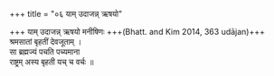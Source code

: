 +++
title = "०६ याम् उदाजन्न् ऋषयो"

+++
याम् उदाजन्न् ऋषयो मनीषिणः +++(Bhatt. and Kim 2014, 363 udājan)+++  
श्रमसातां बृहतीं देवजूताम् ।  
सा ब्रह्मज्यं पचति पच्यमाना  
राष्ट्रम् अस्य बृहती यच् च वर्चः ॥